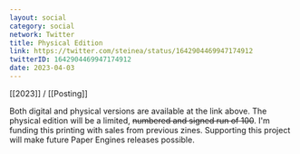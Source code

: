 ```yaml
---
layout: social
category: social
network: Twitter
title: Physical Edition
link: https://twitter.com/steinea/status/1642904469947174912
twitterID: 1642904469947174912
date: 2023-04-03
---
```


[[2023]] / [[Posting]]

Both digital and physical versions are available at the link above. The physical edition will be a limited, ~~numbered and signed run of 100~~. I'm funding this printing with sales from previous zines. Supporting this project will make future Paper Engines releases possible.
